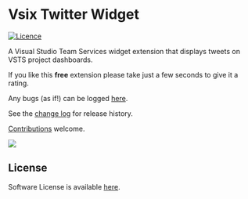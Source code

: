 # Vsix Twitter Widget

[![Licence](https://img.shields.io/github/license/gittools/gitlink.svg)](/LICENSE.txt)

[GitHubRepoURL]: https://github.com/GregTrevellick/VsixTwitterWidget
[GitHubRepoIssuesURL]: https://github.com/GregTrevellick/VsixTwitterWidget/issues

A Visual Studio Team Services widget extension that displays tweets on VSTS project dashboards.

If you like this **free** extension please take just a few seconds to give it a rating.

Any bugs (as if!) can be logged [here][GitHubRepoIssuesURL].

See the [change log](CHANGELOG.md) for release history.

[Contributions](https://github.com/GregTrevellick/VsixTwitterWidget/pulls) welcome.

![](https://github.com/GregTrevellick/VsixTwitterWidget/blob/master/Src/screen0.png?raw=true)

## License

Software License is available [here](/LICENSE.md).